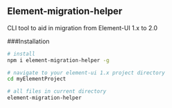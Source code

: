 ## Element-migration-helper

CLI tool to aid in migration from Element-UI 1.x to 2.0

###Installation
```bash
# install
npm i element-migration-helper -g

# navigate to your element-ui 1.x project directory
cd myElementProject

# all files in current directory
element-migration-helper
```

